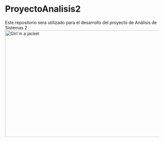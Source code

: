 # ProyectoAnalisis2
Este repositorio sera utilizado para el desarrollo del proyecto de Análisis de Sistemas 2
<img src="https://www.queestudiar.org/wp-content/uploads/2017/10/software-750x350.jpg" alt="Girl in a jacket" width="750" height="350">

